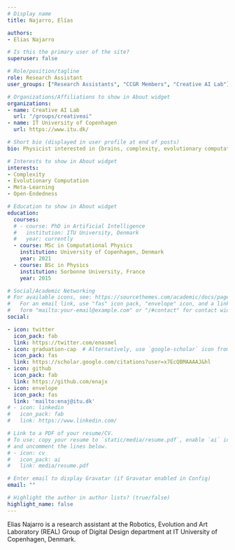 ```yaml
---
# Display name
title: Najarro, Elías

authors:
- Elias Najarro

# Is this the primary user of the site?
superuser: false

# Role/position/tagline
role: Research Assistant
user_groups: ["Research Assistants", "CCGR Members", "Creative AI Lab"]

# Organizations/Affiliations to show in About widget
organizations:
- name: Creative AI Lab
  url: "/groups/creativeai"
- name: IT University of Copenhagen
  url: https://www.itu.dk/

# Short bio (displayed in user profile at end of posts)
bio: Physicist interested in {brains, complexity, evolutionary computation & ALife}.

# Interests to show in About widget
interests:
- Complexity
- Evolutionary Computation
- Meta-Learning
- Open-Endedness

# Education to show in About widget
education:
  courses:
  # - course: PhD in Artificial Intelligence
  #   institution: ITU University, Denmark
  #   year: currently
  - course: MSc in Computational Physics
    institution: University of Copenhagen, Denmark
    year: 2021
  - course: BSc in Physics
    institution: Sorbonne University, France
    year: 2015

# Social/Academic Networking
# For available icons, see: https://sourcethemes.com/academic/docs/page-builder/#icons
#   For an email link, use "fas" icon pack, "envelope" icon, and a link in the
#   form "mailto:your-email@example.com" or "/#contact" for contact widget.
social:

- icon: twitter
  icon_pack: fab
  link: https://twitter.com/enasmel
- icon: graduation-cap  # Alternatively, use `google-scholar` icon from `ai` icon pack
  icon_pack: fas
  link: https://scholar.google.com/citations?user=x7EcQBMAAAAJ&hl
- icon: github
  icon_pack: fab
  link: https://github.com/enajx
- icon: envelope
  icon_pack: fas
  link: 'mailto:enaj@itu.dk'
# - icon: linkedin
#   icon_pack: fab
#   link: https://www.linkedin.com/

# Link to a PDF of your resume/CV.
# To use: copy your resume to `static/media/resume.pdf`, enable `ai` icons in `params.toml`, 
# and uncomment the lines below.
# - icon: cv
#   icon_pack: ai
#   link: media/resume.pdf

# Enter email to display Gravatar (if Gravatar enabled in Config)
email: ""

# Highlight the author in author lists? (true/false)
highlight_name: false
---
```


Elias Najarro is a research assistant at the Robotics, Evolution and Art Laboratory (REAL) Group of Digital Design department at IT University of Copenhagen, Denmark.

<!-- He's currently working on neuro-inspired meta-learning and Open-Endedness. -->

<!-- Nelson Bighetti is a professor of artificial intelligence at the Stanford AI Lab. His research interests include distributed robotics, mobile computing and programmable matter. He leads the Robotic Neurobiology group, which develops self-reconfiguring robots, systems of self-organizing robots, and mobile sensor networks.

Lorem ipsum dolor sit amet, consectetur adipiscing elit. Sed neque elit, tristique placerat feugiat ac, facilisis vitae arcu. Proin eget egestas augue. Praesent ut sem nec arcu pellentesque aliquet. Duis dapibus diam vel metus tempus vulputate. -->

<!-- {{< icon name="download" pack="fas" >}} Download my {{< staticref "media/demo_resume.pdf" "newtab" >}}resumé{{< /staticref >}}. -->




